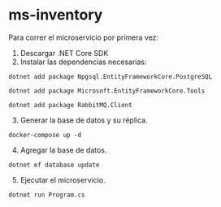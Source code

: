 # ms-inventory
Para correr el microservicio por primera vez:
1. Descargar .NET Core SDK
2. Instalar las dependencias necesarias:
```
dotnet add package Npgsql.EntityFrameworkCore.PostgreSQL
```

```
dotnet add package Microsoft.EntityFrameworkCore.Tools
```

```
dotnet add package RabbitMQ.Client
```

3. Generar la base de datos y su réplica.
```
docker-compose up -d
```

4. Agregar la base de datos.
```
dotnet ef database update
```

5. Ejecutar el microservicio.
```
dotnet run Program.cs
```

